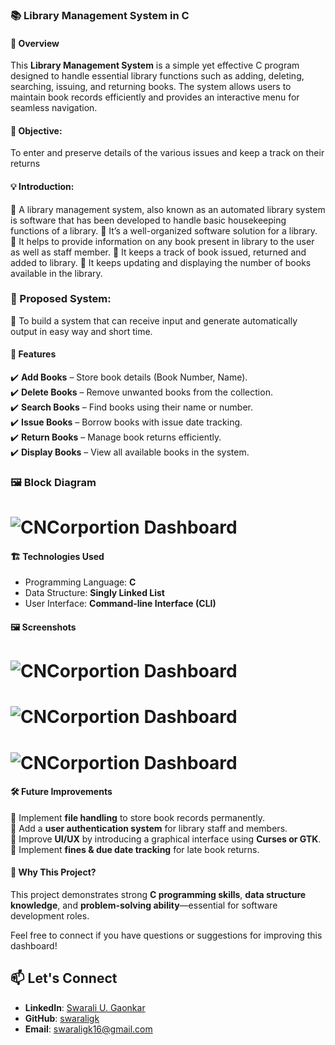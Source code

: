 ### 📚 Library Management System in C  

#### 🚀 Overview  
This **Library Management System** is a simple yet effective C program designed to handle essential library functions such as adding, deleting, searching, issuing, and returning books. The system allows users to maintain book records efficiently and provides an interactive menu for seamless navigation.

#### 📌 Objective:
To enter and preserve details of the various issues and keep a track on their returns

#### 💡 Introduction:
🔹	A library management system, also known as an automated library system is software that has been developed to handle basic housekeeping functions of a library.
🔹	It’s a well-organized software solution for a library.
🔹	It helps to provide information on any book present in library to the user as well as staff member.
🔹 	It keeps a track of book issued, returned and added to library.
🔹	It keeps updating and displaying the number of books available in the library.

### 📝 Proposed System:
🔹	To build a system that can receive input and generate automatically output in easy way and short time.

#### 🎯 Features  
✔️ **Add Books** – Store book details (Book Number, Name).  
✔️ **Delete Books** – Remove unwanted books from the collection.  
✔️ **Search Books** – Find books using their name or number.  
✔️ **Issue Books** – Borrow books with issue date tracking.  
✔️ **Return Books** – Manage book returns efficiently.  
✔️ **Display Books** – View all available books in the system.  

### 🖼️ Block Diagram
# ![CNCorportion Dashboard](CNCorportion_Dashboard_Powerbi.png)

#### 🏗️ Technologies Used  
- Programming Language: **C**  
- Data Structure: **Singly Linked List**  
- User Interface: **Command-line Interface (CLI)**  

#### 🖼️ Screenshots  

# ![CNCorportion Dashboard](CNCorportion_Dashboard_Powerbi.png)
# ![CNCorportion Dashboard](CNCorportion_Dashboard_Powerbi.png)
# ![CNCorportion Dashboard](CNCorportion_Dashboard_Powerbi.png)

#### 🛠️ Future Improvements  
🔹 Implement **file handling** to store book records permanently.  
🔹 Add a **user authentication system** for library staff and members.  
🔹 Improve **UI/UX** by introducing a graphical interface using **Curses or GTK**.  
🔹 Implement **fines & due date tracking** for late book returns.  

#### 📌 Why This Project?  
This project demonstrates strong **C programming skills**, **data structure knowledge**, and **problem-solving ability**—essential for software development roles.  

Feel free to connect if you have questions or suggestions for improving this dashboard! 
## 📫 Let's Connect  
- **LinkedIn**: [Swarali U. Gaonkar](https://www.linkedin.com/in/swaraligaonkar/)  
- **GitHub**: [swaraligk](https://github.com/swaraligk)  
- **Email**: swaraligk16@gmail.com  
